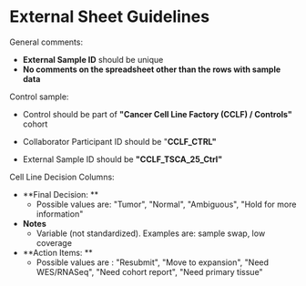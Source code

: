# External Sheet Guidelines

General comments:

* **External Sample ID** should be unique
* **No comments on the spreadsheet other than the rows with sample data**

Control sample:

* Control should be part of **"Cancer Cell Line Factory \(CCLF\) / Controls"** cohort

* Collaborator Participant ID should be "**CCLF\_CTRL"**

* External Sample ID should be **"CCLF\_TSCA\_25\_Ctrl"**

Cell Line Decision Columns:

* **Final Decision: **
  * Possible values are: "Tumor", "Normal", "Ambiguous", "Hold for more information"
* **Notes**
  * Variable \(not standardized\). Examples are: sample swap, low coverage
* **Action Items: **
  * Possible values are : "Resubmit", "Move to expansion", "Need WES/RNASeq", "Need cohort report", "Need primary tissue"




